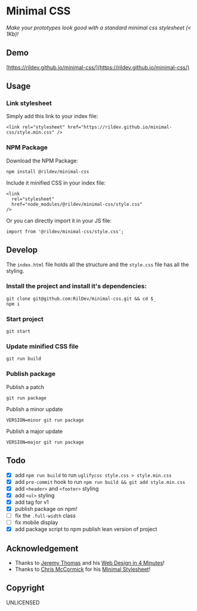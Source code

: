 # Minimal CSS

*Make your prototypes look good with a standard minimal css stylesheet (< 1Kb)!*

## Demo

[https://rildev.github.io/minimal-css/](https://rildev.github.io/minimal-css/)

## Usage

### Link stylesheet

Simply add this link to your index file:

```
<link rel="stylesheet" href="https://rildev.github.io/minimal-css/style.min.css" />
```

### NPM Package

Download the NPM Package:

```
npm install @rildev/minimal-css
```

Include it minified CSS in your index file:

```
<link
  rel="stylesheet"
  href="node_modules/@rildev/minimal-css/style.css"
/>
```

Or you can directly import it in your JS file:

```
import from '@rildev/minimal-css/style.css';
```

## Develop

The `index.html` file holds all the structure and the `style.css` file has all the styling.

### Install the project and install it's dependencies:

```
git clone git@github.com:RilDev/minimal-css.git && cd $_
npm i
```
### Start project

```
git start
```

### Update minified CSS file

```
git run build
```

### Publish package

Publish a patch

```
git run package
```

Publish a minor update

```
VERSION=minor git run package
```

Publish a major update

```
VERSION=major git run package
```

## Todo

- [x] add `npm run build` to run `uglifycss style.css > style.min.css`
- [x] add `pre-commit` hook to run `npm run build && git add style.min.css`
- [x] add `<header>` and `<footer>` styling
- [x] add `<ul>` styling
- [x] add tag for v1
- [x] publish package on npm!
- [ ] fix the `.full-width` class
- [ ] fix mobile display
- [x] add package script to npm publish lean version of project

## Acknowledgement

- Thanks to [Jeremy Thomas](https://jgthms.com/) and his [Web Design in 4 Minutes](https://jgthms.com/web-design-in-4-minutes/)!
- Thanks to [Chris McCormick](https://github.com/chr15m) for his [Minimal Stylesheet](https://github.com/chr15m/minimal-stylesheet)!


## Copyright

UNLICENSED
